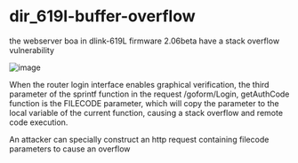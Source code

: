 # dir_619l-buffer-overflow


the webserver boa in dlink-619L firmware 2.06beta have a  stack overflow vulnerability

![image](https://github.com/hhhhu8045759/dir_619l-buffer-overflow/blob/master/619_2.png)

When the router login interface enables graphical verification, the third parameter of the sprintf function in the request /goform/Login, getAuthCode function is the FILECODE parameter, which will copy the parameter to the local variable of the current function, causing a stack overflow and remote code execution.

An attacker can specially construct an http request containing filecode parameters to cause an overflow


